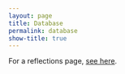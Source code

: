 ```yaml
---
layout: page
title: Database
permalink: database
show-title: true
---
```


For a reflections page, [see here](https://confederate-memorials-project.readthedocs.io/en/latest/problems-encountered/).
